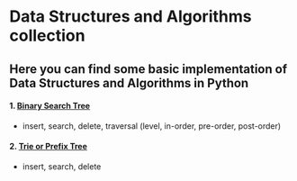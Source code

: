 # Data Structures and Algorithms collection
## Here you can find some basic implementation of Data Structures and Algorithms in Python
#### 1. [Binary Search Tree](https://github.com/SabrinaAL/Data_Structures_Algorithms/blob/master/Binary_Search_Tree.ipynb) 
- insert, search, delete, traversal (level, in-order, pre-order, post-order)
#### 2. [Trie or Prefix Tree](https://github.com/SabrinaAL/Data_Structures_Algorithms/blob/master/Trie%20or%20Prefix%20Tree.ipynb)
- insert, search, delete
